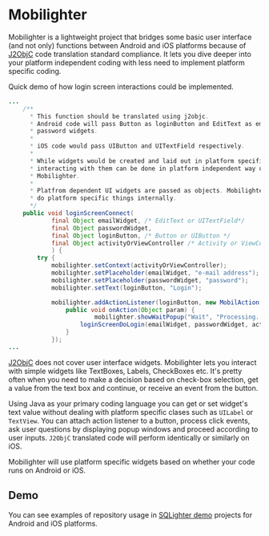 # Mobilighter

Mobilighter is a lightweight project that bridges some basic user interface (and not only) functions between Android and iOS platforms because of [J2ObjC](http://j2objc.org) code translation standard compliance. It lets you dive deeper into your platform independent coding with less need to implement platform specific coding.

Quick demo of how login screen interactions could be implemented.

```java
...
    /**
	  * This function should be translated using j2objc.
	  * Android code will pass Button as loginButton and EditText as email and
	  * password widgets.
	  * 
	  * iOS code would pass UIButton and UITextField respectively.
	  * 
	  * While widgets would be created and laid out in platform specific way, 
	  * interacting with them can be done in platform independent way using
	  * Mobilighter.
	  * 
	  * Platfrom dependent UI widgets are passed as objects. Mobilighter will
	  * do platform specific things internally.
	  */
    public void loginScreenConnect(
            final Object emailWidget, /* EditText or UITextField*/
            final Object passwordWidget,
            final Object loginButton, /* Button or UIButton */
            final Object activityOrViewController /* Activity or ViewController */
            ) {
        try {
            mobilighter.setContext(activityOrViewController);
            mobilighter.setPlaceholder(emailWidget, "e-mail address");
            mobilighter.setPlaceholder(passwordWidget, "password");
            mobilighter.setText(loginButton, "Login");

            mobilighter.addActionListener(loginButton, new MobilAction() {
                public void onAction(Object param) {
                		mobilighter.showWaitPopup("Wait", "Processing...");
                    loginScreenDoLogin(emailWidget, passwordWidget, activityOrViewController);
                }
            });
...
```

[J2ObjC](http://j2objc.org) does not cover user interface widgets. Mobilighter lets you interact with simple widgets like TextBoxes, Labels, CheckBoxes etc. It's pretty often when you need to make a decision based on check-box selection, get a value from the text box and continue, or receive an event from the button.

Using Java as your primary coding language
you can get or set widget's text value without dealing with platform specific clases such as ```UILabel``` or ```TextView```. You can attach action listener to a button, process click events, ask user questions by displaying popup windows and proceed according to user inputs. ```J2ObjC``` translated code will perform identically or similarly on iOS.



Mobilighter will use platform specific widgets based on whether your code runs on Android or iOS. 

## Demo

You can see examples of repository usage in [SQLighter demo](https://github.com/vals-productions/sqlighter/tree/master/demo) projects for Android and iOS platforms.

